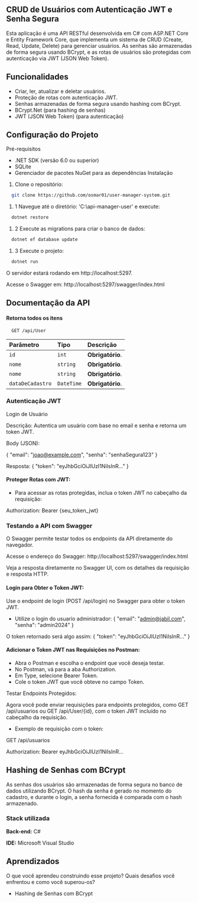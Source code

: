 
## CRUD de Usuários com Autenticação JWT e Senha Segura

Esta aplicação é uma API RESTful desenvolvida em C# com ASP.NET Core e Entity Framework Core, que implementa um sistema de CRUD (Create, Read, Update, Delete) para gerenciar usuários. As senhas são armazenadas de forma segura usando BCrypt, e as rotas de usuários são protegidas com autenticação via JWT (JSON Web Token).



## Funcionalidades

- Criar, ler, atualizar e deletar usuários.
- Proteção de rotas com autenticação JWT.
- Senhas armazenadas de forma segura usando hashing com BCrypt.
- BCrypt.Net (para hashing de senhas)
- JWT (JSON Web Token) (para autenticação)


## Configuração do Projeto

Pré-requisitos
- .NET SDK (versão 6.0 ou superior)
- SQLite
- Gerenciador de pacotes NuGet para as dependências
Instalação
1. Clone o repositório:

```bash
  git clone https://github.com/osmar01/user-manager-system.git
```
1. 1 Navegue até o diretório: 'C:\api-manager-user' e execute:
```bash
  dotnet restore
```
1. 2 Execute as migrations para criar o banco de dados:
```bash
  dotnet ef database update
```
1. 3 Execute o projeto:

```bash
  dotnet run
```

O servidor estará rodando em http://localhost:5297.

Acesse o Swagger em: http://localhost:5297/swagger/index.html
## Documentação da API

#### Retorna todos os itens

```http
  GET /api/User
```

| Parâmetro   | Tipo       | Descrição                           |
| :---------- | :--------- | :---------------------------------- |
| `id` | `int` | **Obrigatório**.  |
| `nome` | `string` | **Obrigatório**.  |
| `nome` | `string` | **Obrigatório**.  |
| `dataDeCadastro` | `DateTime` | **Obrigatório**.  |

### Autenticação JWT

Login de Usuário

Descrição: Autentica um usuário com base no email e senha e retorna um token JWT.

Body (JSON):

{
  "email": "joao@example.com",
  "senha": "senhaSegura123"
}

Resposta:
{
  "token": "eyJhbGciOiJIUzI1NiIsInR..."
}


#### Proteger Rotas com JWT:
- Para acessar as rotas protegidas, inclua o token JWT no cabeçalho da requisição:

Authorization: Bearer {seu_token_jwt}

### Testando a API com Swagger
O Swagger permite testar todos os endpoints da API diretamente do navegador.

Acesse o endereço do Swagger: http://localhost:5297/swagger/index.html

Veja a resposta diretamente no Swagger UI, com os detalhes da requisição e resposta HTTP.

#### Login para Obter o Token JWT:

Use o endpoint de login (POST /api/login) no Swagger para obter o token JWT.
- Utilize o login do usuario administrador:
{
  "email": "admin@jabil.com",
  "senha": "admin2024"
}

O token retornado será algo assim:
{
  "token": "eyJhbGciOiJIUzI1NiIsInR..."
}

#### Adicionar o Token JWT nas Requisições no Postman:

- Abra o Postman e escolha o endpoint que você deseja testar.
- No Postman, vá para a aba Authorization.
- Em Type, selecione Bearer Token.
- Cole o token JWT que você obteve no campo Token.

Testar Endpoints Protegidos:

Agora você pode enviar requisições para endpoints protegidos, como GET /api/usuarios ou GET /api/User/{id}, com o token JWT incluído no cabeçalho da requisição.
- Exemplo de requisição com o token:

GET /api/usuarios

Authorization: Bearer eyJhbGciOiJIUzI1NiIsInR...

## Hashing de Senhas com BCrypt
As senhas dos usuários são armazenadas de forma segura no banco de dados utilizando BCrypt. O hash da senha é gerado no momento do cadastro, e durante o login, a senha fornecida é comparada com o hash armazenado.
### Stack utilizada

**Back-end:** C#

**IDE:** Microsoft Visual Studio


## Aprendizados

O que você aprendeu construindo esse projeto? Quais desafios você enfrentou e como você superou-os?

- Hashing de Senhas com BCrypt